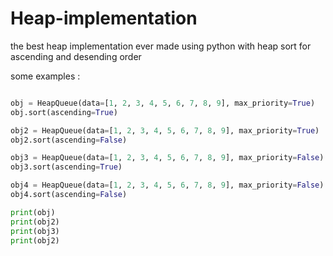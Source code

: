# Heap-implementation
the best heap implementation ever made using python with heap sort for ascending and desending order

some examples :

```python

obj = HeapQueue(data=[1, 2, 3, 4, 5, 6, 7, 8, 9], max_priority=True)
obj.sort(ascending=True)

obj2 = HeapQueue(data=[1, 2, 3, 4, 5, 6, 7, 8, 9], max_priority=True)
obj2.sort(ascending=False)

obj3 = HeapQueue(data=[1, 2, 3, 4, 5, 6, 7, 8, 9], max_priority=False)
obj3.sort(ascending=True)

obj4 = HeapQueue(data=[1, 2, 3, 4, 5, 6, 7, 8, 9], max_priority=False)
obj4.sort(ascending=False)

print(obj)
print(obj2)
print(obj3)
print(obj2)
```
